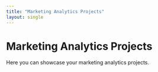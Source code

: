 ```yaml
---
title: "Marketing Analytics Projects"
layout: single
---
```


# Marketing Analytics Projects
Here you can showcase your marketing analytics projects.

